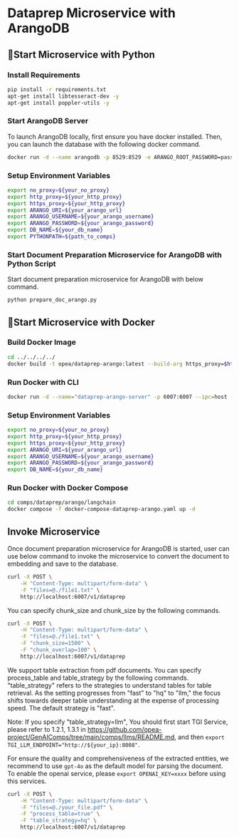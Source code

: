 # Dataprep Microservice with ArangoDB

## 🚀Start Microservice with Python

### Install Requirements

```bash
pip install -r requirements.txt
apt-get install libtesseract-dev -y
apt-get install poppler-utils -y
```

### Start ArangoDB Server

To launch ArangoDB locally, first ensure you have docker installed. Then, you can launch the database with the following docker command.

```bash
docker run -d --name arangodb -p 8529:8529 -e ARANGO_ROOT_PASSWORD=password arangodb/arangodb:latest
```

### Setup Environment Variables

```bash
export no_proxy=${your_no_proxy}
export http_proxy=${your_http_proxy}
export https_proxy=${your_http_proxy}
export ARANGO_URI=${your_arango_url}
export ARANGO_USERNAME=${your_arango_username}
export ARANGO_PASSWORD=${your_arango_password}
export DB_NAME=${your_db_name}
export PYTHONPATH=${path_to_comps}
```

### Start Document Preparation Microservice for ArangoDB with Python Script

Start document preparation microservice for ArangoDB with below command.

```bash
python prepare_doc_arango.py
```

## 🚀Start Microservice with Docker

### Build Docker Image

```bash
cd ../../../../
docker build -t opea/dataprep-arango:latest --build-arg https_proxy=$https_proxy --build-arg http_proxy=$http_proxy -f comps/dataprep/arango/langchain/Dockerfile .
```

### Run Docker with CLI

```bash
docker run -d --name="dataprep-arango-server" -p 6007:6007 --ipc=host -e http_proxy=$http_proxy -e https_proxy=$https_proxy opea/dataprep-arango:latest
```

### Setup Environment Variables

```bash
export no_proxy=${your_no_proxy}
export http_proxy=${your_http_proxy}
export https_proxy=${your_http_proxy}
export ARANGO_URI=${your_arango_url}
export ARANGO_USERNAME=${your_arango_username}
export ARANGO_PASSWORD=${your_arango_password}
export DB_NAME=${your_db_name}
```

### Run Docker with Docker Compose

```bash
cd comps/dataprep/arango/langchain
docker compose -f docker-compose-dataprep-arango.yaml up -d
```

## Invoke Microservice

Once document preparation microservice for ArangoDB is started, user can use below command to invoke the microservice to convert the document to embedding and save to the database.

```bash
curl -X POST \
    -H "Content-Type: multipart/form-data" \
    -F "files=@./file1.txt" \
    http://localhost:6007/v1/dataprep
```

You can specify chunk_size and chunk_size by the following commands.

```bash
curl -X POST \
    -H "Content-Type: multipart/form-data" \
    -F "files=@./file1.txt" \
    -F "chunk_size=1500" \
    -F "chunk_overlap=100" \
    http://localhost:6007/v1/dataprep
```

We support table extraction from pdf documents. You can specify process_table and table_strategy by the following commands. "table_strategy" refers to the strategies to understand tables for table retrieval. As the setting progresses from "fast" to "hq" to "llm," the focus shifts towards deeper table understanding at the expense of processing speed. The default strategy is "fast".

Note: If you specify "table_strategy=llm", You should first start TGI Service, please refer to 1.2.1, 1.3.1 in https://github.com/opea-project/GenAIComps/tree/main/comps/llms/README.md, and then `export TGI_LLM_ENDPOINT="http://${your_ip}:8008"`.

For ensure the quality and comprehensiveness of the extracted entities, we recommend to use `gpt-4o` as the default model for parsing the document. To enable the openai service, please `export OPENAI_KEY=xxxx` before using this services.

```bash
curl -X POST \
    -H "Content-Type: multipart/form-data" \
    -F "files=@./your_file.pdf" \
    -F "process_table=true" \
    -F "table_strategy=hq" \
    http://localhost:6007/v1/dataprep
```
